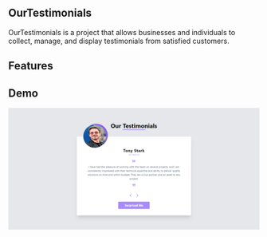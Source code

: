 ## OurTestimonials

OurTestimonials is a project that allows businesses and individuals to collect, manage, and display testimonials from satisfied customers.
## Features


## Demo
![Screenshot 1](./public/Demo.png)